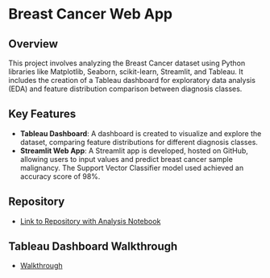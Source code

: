 # Breast Cancer Web App

## Overview

This project involves analyzing the Breast Cancer dataset using Python libraries like Matplotlib, Seaborn, scikit-learn, Streamlit, and Tableau. It includes the creation of a Tableau dashboard for exploratory data analysis (EDA) and feature distribution comparison between diagnosis classes.

## Key Features
- **Tableau Dashboard**: A dashboard is created to visualize and explore the dataset, comparing feature distributions for different diagnosis classes.
- **Streamlit Web App**: A Streamlit app is developed, hosted on GitHub, allowing users to input values and predict breast cancer sample malignancy. The Support Vector Classifier model used achieved an accuracy score of 98%.

## Repository
- [Link to Repository with Analysis Notebook](https://github.com/ubco-W2022T2-data301/project-group-group24)

## Tableau Dashboard Walkthrough
- [Walkthrough](https://youtu.be/8NJIqPiur70)
